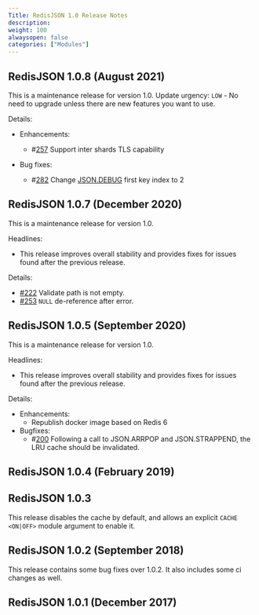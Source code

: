 ```yaml
---
Title: RedisJSON 1.0 Release Notes
description:
weight: 100
alwaysopen: false
categories: ["Modules"]
---
```

## RedisJSON 1.0.8 (August 2021)

This is a maintenance release for version 1.0.
Update urgency: `LOW` -  No need to upgrade unless there are new features you want to use.

Details:

- Enhancements:
    - #[257](https://github.com/redisjson/redisjson/issues/257) Support inter shards TLS capability

- Bug fixes:
   - #[282](https://github.com/redisjson/redisjson/issues/282) Change [JSON.DEBUG](https://oss.redislabs.com/redisjson/commands/#jsondebug) first key index to 2

## RedisJSON 1.0.7 (December 2020)

This is a maintenance release for version 1.0.

Headlines:

- This release improves overall stability and provides fixes for issues found after the previous release.

Details:

- [#222](https://github.com/RedisJSON/RedisJSON/pull/222) Validate path is not empty.
- [#253](https://github.com/RedisJSON/RedisJSON/pull/253) `NULL` de-reference after error.

## RedisJSON 1.0.5 (September 2020)

This is a maintenance release for version 1.0.

Headlines:

- This release improves overall stability and provides fixes for issues found after the previous release.

Details:

- Enhancements:
    - Republish docker image based on Redis 6
- Bugfixes:
    - #[200](https://github.com/RedisJSON/RedisJSON/issues/200) Following a call to JSON.ARRPOP and JSON.STRAPPEND, the LRU cache should be invalidated.

## RedisJSON 1.0.4 (February 2019)

## RedisJSON 1.0.3

This release disables the cache by default, and allows an explicit `CACHE` `<ON|OFF>` module argument to enable it.

## RedisJSON 1.0.2 (September 2018)

This release contains some bug fixes over 1.0.2. It also includes some ci changes as well.

## RedisJSON 1.0.1 (December 2017)
